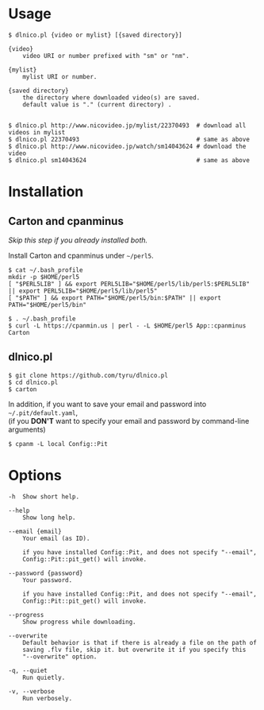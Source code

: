 
# Usage

    $ dlnico.pl {video or mylist} [{saved directory}]

    {video}
        video URI or number prefixed with "sm" or "nm".

    {mylist}
        mylist URI or number.

    {saved directory}
        the directory where downloaded video(s) are saved.
        default value is "." (current directory) .


    $ dlnico.pl http://www.nicovideo.jp/mylist/22370493  # download all videos in mylist
    $ dlnico.pl 22370493                                 # same as above
    $ dlnico.pl http://www.nicovideo.jp/watch/sm14043624 # download the video
    $ dlnico.pl sm14043624                               # same as above

# Installation

## Carton and cpanminus

*Skip this step if you already installed both.*

Install Carton and cpanminus under `~/perl5`.

    $ cat ~/.bash_profile
    mkdir -p $HOME/perl5
    [ "$PERL5LIB" ] && export PERL5LIB="$HOME/perl5/lib/perl5:$PERL5LIB" || export PERL5LIB="$HOME/perl5/lib/perl5"
    [ "$PATH" ] && export PATH="$HOME/perl5/bin:$PATH" || export PATH="$HOME/perl5/bin"
    
    $ . ~/.bash_profile
    $ curl -L https://cpanmin.us | perl - -L $HOME/perl5 App::cpanminus Carton
    
## dlnico.pl

    $ git clone https://github.com/tyru/dlnico.pl
    $ cd dlnico.pl
    $ carton
    
In addition, if you want to save your email and password into `~/.pit/default.yaml`,<br/>
(if you **DON'T** want to specify your email and password by command-line arguments)

    $ cpanm -L local Config::Pit


# Options

    -h  Show short help.

    --help
        Show long help.

    --email {email}
        Your email (as ID).

        if you have installed Config::Pit, and does not specify "--email",
        Config::Pit::pit_get() will invoke.

    --password {password}
        Your password.

        if you have installed Config::Pit, and does not specify "--email",
        Config::Pit::pit_get() will invoke.

    --progress
        Show progress while downloading.

    --overwrite
        Default behavior is that if there is already a file on the path of
        saving .flv file, skip it. but overwrite it if you specify this
        "--overwrite" option.

    -q, --quiet
        Run quietly.

    -v, --verbose
        Run verbosely.

